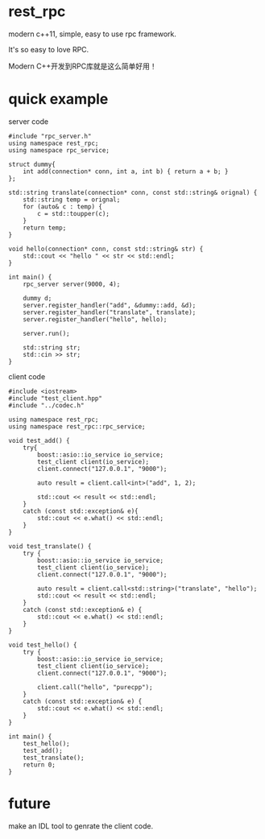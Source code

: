 # rest_rpc
modern c++11, simple, easy to use rpc framework.

It's so easy to love RPC.

Modern C++开发到RPC库就是这么简单好用！

# quick example

server code

	#include "rpc_server.h"
	using namespace rest_rpc;
	using namespace rpc_service;
	
	struct dummy{
		int add(connection* conn, int a, int b) { return a + b; }
	};
	
	std::string translate(connection* conn, const std::string& orignal) {
		std::string temp = orignal;
		for (auto& c : temp) { 
			c = std::toupper(c); 
		}
		return temp;
	}
	
	void hello(connection* conn, const std::string& str) {
		std::cout << "hello " << str << std::endl;
	}
	
	int main() {
		rpc_server server(9000, 4);
	
		dummy d;
		server.register_handler("add", &dummy::add, &d);
		server.register_handler("translate", translate);
		server.register_handler("hello", hello);
	
		server.run();
	
		std::string str;
		std::cin >> str;
	}

client code

	#include <iostream>
	#include "test_client.hpp"
	#include "../codec.h"
	
	using namespace rest_rpc;
	using namespace rest_rpc::rpc_service;
	
	void test_add() {
		try{
			boost::asio::io_service io_service;
			test_client client(io_service);
			client.connect("127.0.0.1", "9000");
	
			auto result = client.call<int>("add", 1, 2);
	
			std::cout << result << std::endl;
		}
		catch (const std::exception& e){
			std::cout << e.what() << std::endl;
		}
	}
	
	void test_translate() {
		try {
			boost::asio::io_service io_service;
			test_client client(io_service);
			client.connect("127.0.0.1", "9000");
	
			auto result = client.call<std::string>("translate", "hello");
			std::cout << result << std::endl;
		}
		catch (const std::exception& e) {
			std::cout << e.what() << std::endl;
		}
	}
	
	void test_hello() {
		try {
			boost::asio::io_service io_service;
			test_client client(io_service);
			client.connect("127.0.0.1", "9000");
	
			client.call("hello", "purecpp");
		}
		catch (const std::exception& e) {
			std::cout << e.what() << std::endl;
		}
	}
	
	int main() {
		test_hello();
		test_add();
		test_translate();
		return 0;
	}



# future

make an IDL tool to genrate the client code.